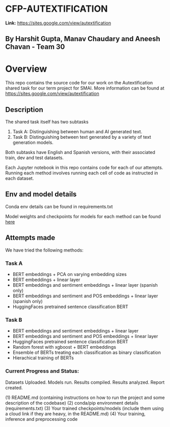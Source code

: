 # CFP-AUTEXTIFICATION
**Link:** https://sites.google.com/view/autextification

By Harshit Gupta, Manav Chaudary and Aneesh Chavan - Team 30
---

# Overview

This repo contains the source code for our work on the Autextification shared task for our term project for SMAI. More information can be found at <a href="https://sites.google.com/view/autextification">https://sites.google.com/view/autextification</a>

## Description

The shared task itself has two subtasks
1. Task A: Distinguishing between human and AI generated text.
2. Task B: Distinguishing between text generated by a variety of text generation models.

Both subtasks have English and Spanish versions, with their associated train, dev and test datasets. 

Each Jupyter notebook in this repo contains code for each of our attempts. Running each method involves running each cell of code as instructed in each dataset.

## Env and model details

Conda env details can be found in requirements.txt

Model weights and checkpoints for models for each method can be found <a href="https://drive.google.com/drive/folders/1A2ts44xq1kJl5ReJJvJEYEXSzdftf6PB">here</a>

## Attempts made

We have tried the following methods:

### Task A
- BERT embeddings + PCA on varying embedding sizes
- BERT embeddings + linear layer
- BERT embeddings and sentiment embeddings + linear layer (spanish only)
- BERT embeddings and sentiment and POS embeddings + linear layer (spanish only)
- HuggingFaces pretrained sentence classification BERT

### Task B
- BERT embeddings and sentiment embeddings + linear layer
- BERT embeddings and sentiment and POS embeddings + linear layer
- HuggingFaces pretrained sentence classification BERT
- Random forest with xgboost + BERT embeddings
- Ensemble of BERTs treating each classification as binary classification
- Hierachical training of BERTs 


### Current Progress and Status:

Datasets Uploaded.
Models run.
Results compiled.
Results analyzed.
Report created.


(1) README.md  (containing instructions on how to run the project and some description of the codebase)
(2) conda/pip environment details (requirements.txt)
(3) Your trained checkpoints/models (include them using a cloud link if they are heavy, in the README.md)
(4) Your training, inference and preprocessing code
